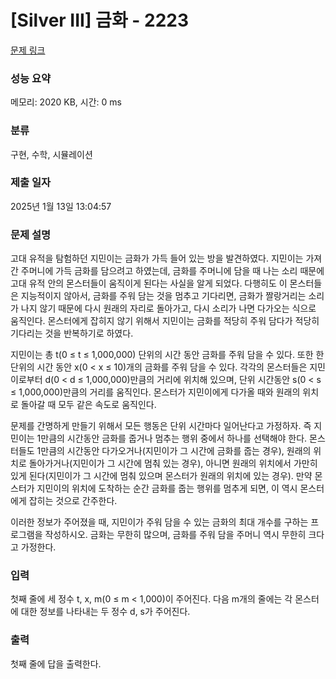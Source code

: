 # [Silver III] 금화 - 2223 

[문제 링크](https://www.acmicpc.net/problem/2223) 

### 성능 요약

메모리: 2020 KB, 시간: 0 ms

### 분류

구현, 수학, 시뮬레이션

### 제출 일자

2025년 1월 13일 13:04:57

### 문제 설명

<p>고대 유적을 탐험하던 지민이는 금화가 가득 들어 있는 방을 발견하였다. 지민이는 가져간 주머니에 가득 금화를 담으려고 하였는데, 금화를 주머니에 담을 때 나는 소리 때문에 고대 유적 안의 몬스터들이 움직이게 된다는 사실을 알게 되었다. 다행히도 이 몬스터들은 지능적이지 않아서, 금화를 주워 담는 것을 멈추고 기다리면, 금화가 짤랑거리는 소리가 나지 않기 때문에 다시 원래의 자리로 돌아가고, 다시 소리가 나면 다가오는 식으로 움직인다. 몬스터에게 잡히지 않기 위해서 지민이는 금화를 적당히 주워 담다가 적당히 기다리는 것을 반복하기로 하였다.</p>

<p>지민이는 총 t(0 ≤ t ≤ 1,000,000) 단위의 시간 동안 금화를 주워 담을 수 있다. 또한 한 단위의 시간 동안 x(0 < x ≤ 10)개의 금화를 주워 담을 수 있다. 각각의 몬스터들은 지민이로부터 d(0 < d ≤ 1,000,000)만큼의 거리에 위치해 있으며, 단위 시간동안 s(0 < s ≤ 1,000,000)만큼의 거리를 움직인다. 몬스터가 지민이에게 다가올 때와 원래의 위치로 돌아갈 때 모두 같은 속도로 움직인다.</p>

<p>문제를 간명하게 만들기 위해서 모든 행동은 단위 시간마다 일어난다고 가정하자. 즉 지민이는 1만큼의 시간동안 금화를 줍거나 멈추는 행위 중에서 하나를 선택해야 한다. 몬스터들도 1만큼의 시간동안 다가오거나(지민이가 그 시간에 금화를 줍는 경우), 원래의 위치로 돌아가거나(지민이가 그 시간에 멈춰 있는 경우), 아니면 원래의 위치에서 가만히 있게 된다(지민이가 그 시간에 멈춰 있으며 몬스터가 원래의 위치에 있는 경우). 만약 몬스터가 지민이의 위치에 도착하는 순간 금화를 줍는 행위를 멈추게 되면, 이 역시 몬스터에게 잡히는 것으로 간주한다.</p>

<p>이러한 정보가 주어졌을 때, 지민이가 주워 담을 수 있는 금화의 최대 개수를 구하는 프로그램을 작성하시오. 금화는 무한히 많으며, 금화를 주워 담을 주머니 역시 무한히 크다고 가정한다.</p>

### 입력 

 <p>첫째 줄에 세 정수 t, x, m(0 ≤ m < 1,000)이 주어진다. 다음 m개의 줄에는 각 몬스터에 대한 정보를 나타내는 두 정수 d, s가 주어진다.</p>

### 출력 

 <p>첫째 줄에 답을 출력한다.</p>

